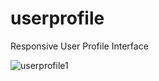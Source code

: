 # userprofile

Responsive User Profile Interface

![userprofile1](https://user-images.githubusercontent.com/61213263/141663733-00321a61-2006-43c7-bf0d-11a952f1aa3c.jpg)
